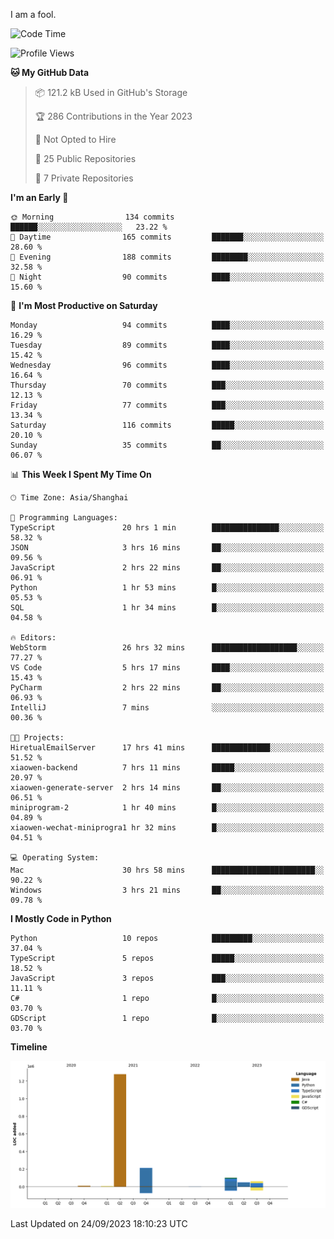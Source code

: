 I am a fool.

<!--START_SECTION:waka-->
![Code Time](http://img.shields.io/badge/Code%20Time-736%20hrs%206%20mins-blue)

![Profile Views](http://img.shields.io/badge/Profile%20Views-1-blue)

**🐱 My GitHub Data** 

> 📦 121.2 kB Used in GitHub's Storage 
 > 
> 🏆 286 Contributions in the Year 2023
 > 
> 🚫 Not Opted to Hire
 > 
> 📜 25 Public Repositories 
 > 
> 🔑 7 Private Repositories 
 > 
**I'm an Early 🐤** 

```text
🌞 Morning                134 commits         ██████░░░░░░░░░░░░░░░░░░░   23.22 % 
🌆 Daytime                165 commits         ███████░░░░░░░░░░░░░░░░░░   28.60 % 
🌃 Evening                188 commits         ████████░░░░░░░░░░░░░░░░░   32.58 % 
🌙 Night                  90 commits          ████░░░░░░░░░░░░░░░░░░░░░   15.60 % 
```
📅 **I'm Most Productive on Saturday** 

```text
Monday                   94 commits          ████░░░░░░░░░░░░░░░░░░░░░   16.29 % 
Tuesday                  89 commits          ████░░░░░░░░░░░░░░░░░░░░░   15.42 % 
Wednesday                96 commits          ████░░░░░░░░░░░░░░░░░░░░░   16.64 % 
Thursday                 70 commits          ███░░░░░░░░░░░░░░░░░░░░░░   12.13 % 
Friday                   77 commits          ███░░░░░░░░░░░░░░░░░░░░░░   13.34 % 
Saturday                 116 commits         █████░░░░░░░░░░░░░░░░░░░░   20.10 % 
Sunday                   35 commits          ██░░░░░░░░░░░░░░░░░░░░░░░   06.07 % 
```


📊 **This Week I Spent My Time On** 

```text
🕑︎ Time Zone: Asia/Shanghai

💬 Programming Languages: 
TypeScript               20 hrs 1 min        ███████████████░░░░░░░░░░   58.32 % 
JSON                     3 hrs 16 mins       ██░░░░░░░░░░░░░░░░░░░░░░░   09.56 % 
JavaScript               2 hrs 22 mins       ██░░░░░░░░░░░░░░░░░░░░░░░   06.91 % 
Python                   1 hr 53 mins        █░░░░░░░░░░░░░░░░░░░░░░░░   05.53 % 
SQL                      1 hr 34 mins        █░░░░░░░░░░░░░░░░░░░░░░░░   04.58 % 

🔥 Editors: 
WebStorm                 26 hrs 32 mins      ███████████████████░░░░░░   77.27 % 
VS Code                  5 hrs 17 mins       ████░░░░░░░░░░░░░░░░░░░░░   15.43 % 
PyCharm                  2 hrs 22 mins       ██░░░░░░░░░░░░░░░░░░░░░░░   06.93 % 
IntelliJ                 7 mins              ░░░░░░░░░░░░░░░░░░░░░░░░░   00.36 % 

🐱‍💻 Projects: 
HiretualEmailServer      17 hrs 41 mins      █████████████░░░░░░░░░░░░   51.52 % 
xiaowen-backend          7 hrs 11 mins       █████░░░░░░░░░░░░░░░░░░░░   20.97 % 
xiaowen-generate-server  2 hrs 14 mins       ██░░░░░░░░░░░░░░░░░░░░░░░   06.51 % 
miniprogram-2            1 hr 40 mins        █░░░░░░░░░░░░░░░░░░░░░░░░   04.89 % 
xiaowen-wechat-miniprogra1 hr 32 mins        █░░░░░░░░░░░░░░░░░░░░░░░░   04.51 % 

💻 Operating System: 
Mac                      30 hrs 58 mins      ███████████████████████░░   90.22 % 
Windows                  3 hrs 21 mins       ██░░░░░░░░░░░░░░░░░░░░░░░   09.78 % 
```

**I Mostly Code in Python** 

```text
Python                   10 repos            █████████░░░░░░░░░░░░░░░░   37.04 % 
TypeScript               5 repos             █████░░░░░░░░░░░░░░░░░░░░   18.52 % 
JavaScript               3 repos             ███░░░░░░░░░░░░░░░░░░░░░░   11.11 % 
C#                       1 repo              █░░░░░░░░░░░░░░░░░░░░░░░░   03.70 % 
GDScript                 1 repo              █░░░░░░░░░░░░░░░░░░░░░░░░   03.70 % 
```



**Timeline**

![Lines of Code chart](https://raw.githubusercontent.com/VeejaLiu/VeejaLiu/master/assets/bar_graph.png)


 Last Updated on 24/09/2023 18:10:23 UTC
<!--END_SECTION:waka-->
